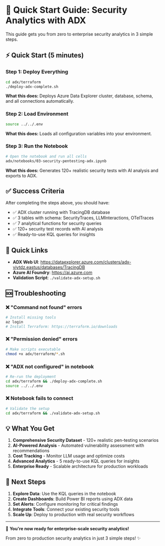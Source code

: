 # 🚀 Quick Start Guide: Security Analytics with ADX

This guide gets you from zero to enterprise security analytics in 3 simple steps.

## ⚡ Quick Start (5 minutes)

### Step 1: Deploy Everything
```bash
cd adx/terraform
./deploy-adx-complete.sh
```
**What this does:** Deploys Azure Data Explorer cluster, database, schema, and all connections automatically.

### Step 2: Load Environment  
```bash
source ../../.env
```
**What this does:** Loads all configuration variables into your environment.

### Step 3: Run the Notebook
```bash
# Open the notebook and run all cells
adx/notebooks/03-security-pentesting-adx.ipynb
```
**What this does:** Generates 120+ realistic security tests with AI analysis and exports to ADX.

## ✅ Success Criteria

After completing the steps above, you should have:

- ✅ ADX cluster running with TracingDB database
- ✅ 3 tables with schema: SecurityTraces, LLMInteractions, OTelTraces  
- ✅ 7 analytical functions for security queries
- ✅ 120+ security test records with AI analysis
- ✅ Ready-to-use KQL queries for insights

## 🔗 Quick Links

- **ADX Web UI**: https://dataexplorer.azure.com/clusters/adx-viytdz.eastus/databases/TracingDB
- **Azure AI Foundry**: https://ai.azure.com
- **Validation Script**: `./validate-adx-setup.sh`

## 🆘 Troubleshooting

### ❌ "Command not found" errors
```bash
# Install missing tools
az login
# Install Terraform: https://terraform.io/downloads
```

### ❌ "Permission denied" errors  
```bash
# Make scripts executable
chmod +x adx/terraform/*.sh
```

### ❌ "ADX not configured" in notebook
```bash
# Re-run the deployment
cd adx/terraform && ./deploy-adx-complete.sh
source ../../.env
```

### ❌ Notebook fails to connect
```bash
# Validate the setup
cd adx/terraform && ./validate-adx-setup.sh
```

## 💡 What You Get

1. **Comprehensive Security Dataset** - 120+ realistic pen-testing scenarios
2. **AI-Powered Analysis** - Automated vulnerability assessment with recommendations
3. **Cost Tracking** - Monitor LLM usage and optimize costs
4. **Advanced Analytics** - 5 ready-to-use KQL queries for insights
5. **Enterprise Ready** - Scalable architecture for production workloads

## 🎯 Next Steps

1. **Explore Data**: Use the KQL queries in the notebook
2. **Create Dashboards**: Build Power BI reports using ADX data
3. **Set Alerts**: Configure monitoring for critical findings
4. **Integrate Tools**: Connect your existing security tools
5. **Scale Up**: Deploy to production with real security workflows

---

🎉 **You're now ready for enterprise-scale security analytics!**

From zero to production security analytics in just 3 simple steps! ✨
